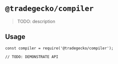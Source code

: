 # `@tradegecko/compiler`

> TODO: description

## Usage

```
const compiler = require('@tradegecko/compiler');

// TODO: DEMONSTRATE API
```
